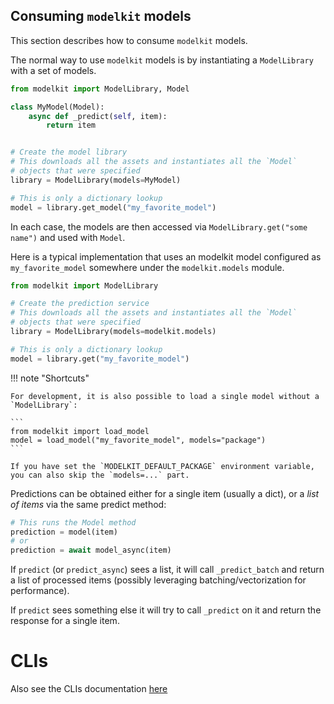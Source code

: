 
## Consuming `modelkit` models

This section describes how to consume `modelkit` models.

The normal way to use `modelkit` models is by instantiating a `ModelLibrary` with a set of models.

```python
from modelkit import ModelLibrary, Model

class MyModel(Model):
    async def _predict(self, item):
        return item


# Create the model library
# This downloads all the assets and instantiates all the `Model`
# objects that were specified
library = ModelLibrary(models=MyModel)

# This is only a dictionary lookup
model = library.get_model("my_favorite_model")
```

In each case, the models are then accessed via `ModelLibrary.get("some name")`
 and used with `Model`.

Here is a typical implementation that uses an modelkit model configured as `my_favorite_model` somewhere under the `modelkit.models` module.

```python
from modelkit import ModelLibrary

# Create the prediction service
# This downloads all the assets and instantiates all the `Model`
# objects that were specified
library = ModelLibrary(models=modelkit.models)

# This is only a dictionary lookup
model = library.get("my_favorite_model")
```

!!! note "Shortcuts"

    For development, it is also possible to load a single model without a `ModelLibrary`:

    ```
    from modelkit import load_model
    model = load_model("my_favorite_model", models="package")
    ```

    If you have set the `MODELKIT_DEFAULT_PACKAGE` environment variable, you can also skip the `models=...` part.

Predictions can be obtained either for a single item (usually a dict), or a _list of items_
via the same predict method:

```python
# This runs the Model method
prediction = model(item)
# or
prediction = await model_async(item)
```

If `predict` (or `predict_async`) sees a list, it will call `_predict_batch` and
return a list of processed items (possibly leveraging batching/vectorization
for performance).

If `predict` sees something else it will try to call `_predict` on it and return the
response for a single item.
# CLIs

Also see the CLIs documentation [here](../cli.md)
